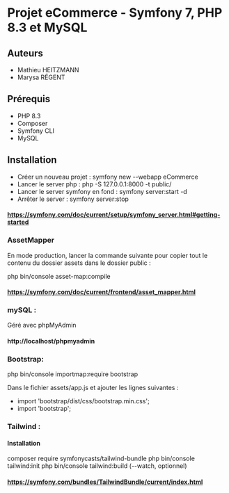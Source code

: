 # Projet eCommerce - Symfony 7, PHP 8.3 et MySQL

## Auteurs
- Mathieu HEITZMANN
- Marysa RÉGENT

## Prérequis
- PHP 8.3
- Composer
- Symfony CLI
- MySQL

## Installation

- Créer un nouveau projet : symfony new --webapp eCommerce
- Lancer le server php : php -S 127.0.0.1:8000 -t public/ 
- Lancer le server symfony en fond : symfony server:start -d
- Arrêter le server : symfony server:stop

#### https://symfony.com/doc/current/setup/symfony_server.html#getting-started


### AssetMapper
En mode production, lancer la commande suivante pour copier tout le contenu du dossier assets dans le dossier public :

php bin/console asset-map:compile 

#### https://symfony.com/doc/current/frontend/asset_mapper.html

### mySQL : 
Géré avec phpMyAdmin 
#### http://localhost/phpmyadmin

### Bootstrap:
php bin/console importmap:require bootstrap

Dans le fichier assets/app.js et ajouter les lignes suivantes :
- import 'bootstrap/dist/css/bootstrap.min.css';
- import 'bootstrap';

### Tailwind : 
#### Installation 
composer require symfonycasts/tailwind-bundle
php bin/console tailwind:init
php bin/console tailwind:build (--watch, optionnel)

#### https://symfony.com/bundles/TailwindBundle/current/index.html
